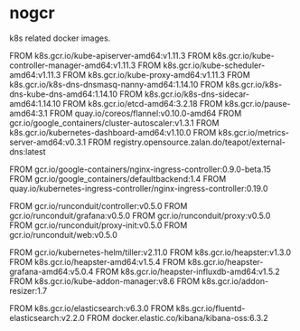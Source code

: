 # nogcr

k8s related docker images.

FROM k8s.gcr.io/kube-apiserver-amd64:v1.11.3
FROM k8s.gcr.io/kube-controller-manager-amd64:v1.11.3
FROM k8s.gcr.io/kube-scheduler-amd64:v1.11.3
FROM k8s.gcr.io/kube-proxy-amd64:v1.11.3
FROM k8s.gcr.io/k8s-dns-dnsmasq-nanny-amd64:1.14.10
FROM k8s.gcr.io/k8s-dns-kube-dns-amd64:1.14.10
FROM k8s.gcr.io/k8s-dns-sidecar-amd64:1.14.10
FROM k8s.gcr.io/etcd-amd64:3.2.18
FROM k8s.gcr.io/pause-amd64:3.1
FROM quay.io/coreos/flannel:v0.10.0-amd64
FROM gcr.io/google_containers/cluster-autoscaler:v1.3.1
FROM k8s.gcr.io/kubernetes-dashboard-amd64:v1.10.0
FROM k8s.gcr.io/metrics-server-amd64:v0.3.1
FROM registry.opensource.zalan.do/teapot/external-dns:latest

FROM gcr.io/google-containers/nginx-ingress-controller:0.9.0-beta.15
FROM gcr.io/google_containers/defaultbackend:1.4
FROM quay.io/kubernetes-ingress-controller/nginx-ingress-controller:0.19.0

FROM gcr.io/runconduit/controller:v0.5.0
FROM gcr.io/runconduit/grafana:v0.5.0
FROM gcr.io/runconduit/proxy:v0.5.0
FROM gcr.io/runconduit/proxy-init:v0.5.0
FROM gcr.io/runconduit/web:v0.5.0

FROM gcr.io/kubernetes-helm/tiller:v2.11.0
FROM k8s.gcr.io/heapster:v1.3.0
FROM k8s.gcr.io/heapster-amd64:v1.5.4
FROM k8s.gcr.io/heapster-grafana-amd64:v5.0.4
FROM k8s.gcr.io/heapster-influxdb-amd64:v1.5.2
FROM k8s.gcr.io/kube-addon-manager:v8.6
FROM k8s.gcr.io/addon-resizer:1.7

FROM k8s.gcr.io/elasticsearch:v6.3.0
FROM k8s.gcr.io/fluentd-elasticsearch:v2.2.0
FROM docker.elastic.co/kibana/kibana-oss:6.3.2
